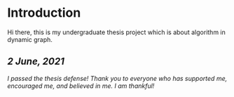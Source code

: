 # Introduction

Hi there, this is my undergraduate thesis project which is about algorithm in dynamic graph.

## **_2 June, 2021_**

_I passed the thesis defense! Thank you to everyone who has supported me, encouraged me, and believed in me. I am thankful!_
